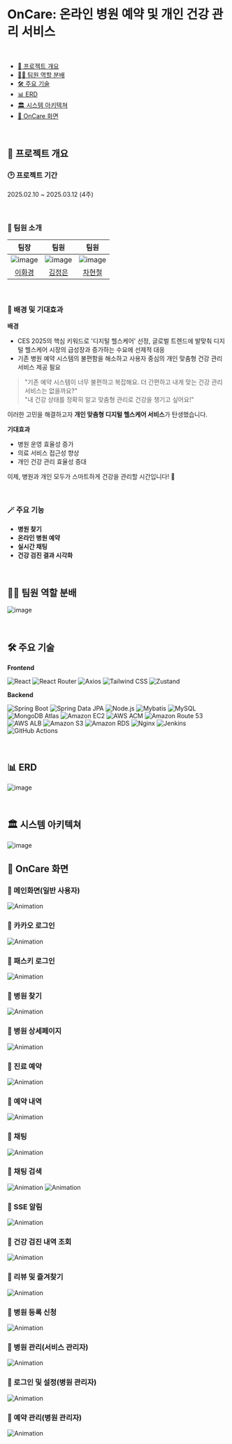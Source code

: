 # OnCare: 온라인 병원 예약 및 개인 건강 관리 서비스

</br>

- [📘 프로젝트 개요](#📘-프로젝트-개요)
- [🧑‍💻 팀원 역할 분배](#🧑‍💻-팀원-역할-분배)
- [🛠️ 주요 기술](#️🛠️-주요-기술)
- [📊 ERD](#📊-erd)
- [🏛️ 시스템 아키텍쳐](#🏛️-시스템-아키텍쳐)
- [🎵 OnCare 화면](#🎵-oncare-화면)

</br>

## 📘 프로젝트 개요

### 🕑 프로젝트 기간
2025.02.10 ~ 2025.03.12 (4주)

</br>

### 💁 팀원 소개
|팀장|팀원|팀원|
|:---:|:---:|:---:|
|![image](https://github.com/hwakyung99.png)|![image](https://github.com/jjoool.png)|![image](https://github.com/bright-cha.png)|
|[이화경](https://github.com/hwakyung99)|[김정은](https://github.com/jjoool)|[차현철](https://github.com/bright-cha)|

</br>

### 🏅 배경 및 기대효과
**배경**
- CES 2025의 핵심 키워드로 '디지털 헬스케어' 선정, 글로벌 트렌드에 발맞춰 디지털 헬스케어 시장의 급성장과 증가하는 수요에 선제적 대응</br>
- 기존 병원 예약 시스템의 불편함을 해소하고 사용자 중심의 개인 맞춤형 건강 관리 서비스 제공 필요</br>

> "기존 예약 시스템이 너무 불편하고 복잡해요. 더 간편하고 내게 맞는 건강 관리 서비스는 없을까요?"</br>
> "내 건강 상태를 정확히 알고 맞춤형 관리로 건강을 챙기고 싶어요!"

이러한 고민을 해결하고자 **개인 맞춤형 디지털 헬스케어 서비스**가 탄생했습니다.

**기대효과**
- 병원 운영 효율성 증가
- 의료 서비스 접근성 향상
- 개인 건강 관리 효율성 증대

이제, 병원과 개인 모두가 스마트하게 건강을 관리할 시간입니다! 🚀

</br>

### 🪄 주요 기능
- **병원 찾기**
- **온라인 병원 예약**
- **실시간 채팅**
- **건강 검진 결과 시각화**

</br>

## 🧑‍💻 팀원 역할 분배
![image](<readme_assets/팀원 역할.png>)

</br>

## 🛠️ 주요 기술
**Frontend**

![React](https://img.shields.io/badge/React-61DAFB?style=flat&logo=react&logoColor=black)
![React Router](https://img.shields.io/badge/React_Router-CA4245?style=flat&logo=react-router&logoColor=white)
![Axios](https://img.shields.io/badge/Axios-5A29E4?style=flat&logo=axios&logoColor=white)
![Tailwind CSS](https://img.shields.io/badge/Tailwind_CSS-06B6D4?style=flat&logo=tailwindcss&logoColor=white)
![Zustand](https://img.shields.io/badge/Zustand-59666C?style=flat)


**Backend**

![Spring Boot](https://img.shields.io/badge/Spring%20Boot-6DB33F?style=flat&logo=spring-boot&logoColor=white)
![Spring Data JPA](https://img.shields.io/badge/Spring_Data_JPA-6DB33F?style=flat)
![Node.js](https://img.shields.io/badge/Node.js-5FA04E?style=flat&logo=node.js&logoColor=white)
![Mybatis](https://img.shields.io/badge/Mybatis-59666C?style=flat)
![MySQL](https://img.shields.io/badge/MySQL-4479A1?style=flat&logo=mysql&logoColor=white)
![MongoDB Atlas](https://img.shields.io/badge/MongoDB_Atlas-47A248?style=flat&logo=mongodb&logoColor=white)
![Amazon EC2](https://img.shields.io/badge/Amazon_EC2-FF9900?style=flat&logo=AmazonEC2&logoColor=white)
![AWS ACM](https://img.shields.io/badge/AWS_ACM-FF9900?style=flat&logoColor=white)
![Amazon Route 53](https://img.shields.io/badge/Amazon_Route_53-8C4FFF?style=flat&logo=AmazonRoute53&logoColor=white)
![AWS ALB](https://img.shields.io/badge/AWS_ALB-8C4FFF?style=flat&logo=awselasticloadbalancing&logoColor=white)
![Amazon S3](https://img.shields.io/badge/Amazon_S3-569A31?style=flat&logo=AmazonS3&logoColor=white)
![Amazon RDS](https://img.shields.io/badge/Amazon_RDS-527FFF?style=flat&logo=AmazonRDS&logoColor=white)
![Nginx](https://img.shields.io/badge/Nginx-009639?style=flat&logo=Nginx&logoColor=white)
![Jenkins](https://img.shields.io/badge/Jenkins-D24939?style=flat&logo=Jenkins&logoColor=white)
![GitHub Actions](https://img.shields.io/badge/GitHub_Actions-2088FF?style=flat&logo=githubactions&logoColor=white)


</br>

## 📊 ERD

![image](readme_assets/ERD.png)

</br>

## 🏛️ 시스템 아키텍쳐

![image](<readme_assets/시스템 아키텍처.png>)
</br>

## 🎵 OnCare 화면
### 📍 메인화면(일반 사용자)
![Animation](<readme_assets/일반 사용자 메인화면.gif>)
</br>

### 📍 카카오 로그인
![Animation](<readme_assets/카카오 로그인.gif>)
</br>

### 📍 패스키 로그인
![Animation](<readme_assets/패스키 로그인.gif>)
</br>

### 📍 병원 찾기
![Animation](<readme_assets/병원 찾기.gif>)
</br>

### 📍 병원 상세페이지
![Animation](<readme_assets/병원 상세페이지.gif>)
</br>

### 📍 진료 예약
![Animation](<readme_assets/진료 예약.gif>)
</br>

### 📍 예약 내역
![Animation](<readme_assets/예약 내역.gif>)
</br>

### 📍 채팅
![Animation](<readme_assets/채팅.gif>)
</br>

### 📍 채팅 검색
![Animation](<readme_assets/채팅 메시지 기록 검색.gif>)
![Animation](<readme_assets/채팅 목록 검색.gif>)
</br>

### 📍 SSE 알림
![Animation](<readme_assets/알림.gif>)
</br>

### 📍 건강 검진 내역 조회
![Animation](<readme_assets/건강검진내역 조회.gif>)
</br>

### 📍 리뷰 및 즐겨찾기
![Animation](<readme_assets/즐겨찾기 및 리뷰.gif>)
</br>

### 📍 병원 등록 신청
![Animation](<readme_assets/병원 등록.gif>)
</br>

### 📍 병원 관리(서비스 관리자)
![Animation](<readme_assets/시스템 관리자.gif>)
</br>

### 📍 로그인 및 설정(병원 관리자)
![Animation](<readme_assets/병원 로그인 및 설정.gif>)
</br>

### 📍 예약 관리(병원 관리자)
![Animation](<readme_assets/예약관리.gif>)
</br>
